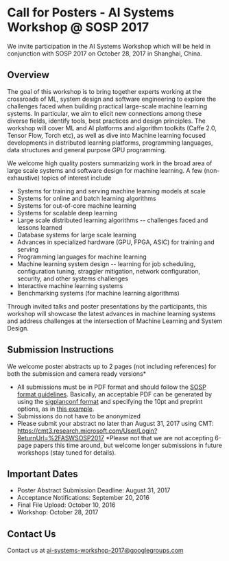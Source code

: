 # Call for Posters - AI Systems Workshop @ SOSP 2017
We invite participation in the AI Systems Workshop which will be held in conjunction with SOSP 2017 on October 28, 2017 in Shanghai, China.
## Overview
 
The goal of this workshop is to bring together experts working at the crossroads of ML, system design and software engineering to explore the challenges faced when building practical large-scale machine learning systems. In particular, we aim to elicit new connections among these diverse fields, identify tools, best practices and design principles. The workshop will cover ML and AI platforms and algorithm toolkits (Caffe 2.0, Tensor Flow, Torch etc), as well as dive into Machine learning focused developments in distributed learning platforms, programming languages, data structures and general purpose GPU programming.
 
We welcome high quality posters summarizing work in the broad area of large scale systems and software design for machine learning.   A few (non-exhaustive) topics of interest include
* Systems for training and serving machine learning models at scale
* Systems for online and batch learning algorithms
* Systems for out-of-core machine learning
* Systems for scalable deep learning
* Large scale distributed learning algorithms -- challenges faced and lessons learned
* Database systems for large scale learning
* Advances in specialized hardware (GPU, FPGA, ASIC) for training and serving
* Programming languages for machine learning
* Machine learning system design -- learning for job scheduling, configuration tuning, straggler mitigation, network configuration, security, and other systems challenges
* Interactive machine learning systems
* Benchmarking systems (for machine learning algorithms)
 
Through invited talks and poster presentations by the participants, this workshop will showcase the latest advances in machine learning systems and address challenges at the intersection of Machine Learning and System Design.
## Submission Instructions
We welcome poster abstracts up to 2 pages (not including references) for both the submission and camera ready versions*
* All submissions must be in PDF format and should follow the [SOSP format guidelines](https://www.sigops.org/sosp/sosp17/submission-rules.html). Basically, an acceptable PDF can be generated by using the [sigplanconf format](http://www.sigplan.org/Resources/Author/#sigplanconf-format) and specifying the 10pt and preprint options, as in [this example](http://www.eecs.umich.edu/~pmchen/sosp/sosp17-template.tex).
* Submissions do not have to be anonymized
* Please submit your abstract no later than August 31, 2017 using CMT: <https://cmt3.research.microsoft.com/User/Login?ReturnUrl=%2FASWSOSP2017>
*Please not that we are not accepting 6-page papers this time around, but welcome longer submissions in future workshops (stay tuned for details).
## Important Dates
* Poster Abstract Submission Deadline: August 31, 2017
* Acceptance Notifications: September 20, 2016
* Final File Upload: October 10, 2016
* Workshop: October 28, 2017
## Contact Us
Contact us at ai-systems-workshop-2017@googlegroups.com 
